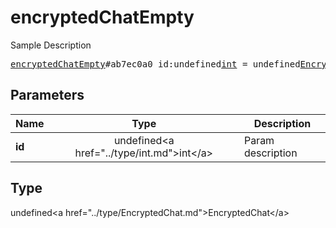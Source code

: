 # encryptedChatEmpty

Sample Description

<pre>
<a href="../constructor/encryptedChatEmpty.md">encryptedChatEmpty</a>#ab7ec0a0 id:undefined<a href="../type/int.md">int</a> = undefined<a href="../type/EncryptedChat.md">EncryptedChat</a>;
</pre>

## Parameters

| Name | Type | Description |
|------|:----:|-------------|
| **id** | undefined&lt;a href=&#34;../type/int.md&#34;&gt;int&lt;/a&gt; | Param description |

## Type

undefined&lt;a href=&#34;../type/EncryptedChat.md&#34;&gt;EncryptedChat&lt;/a&gt;
